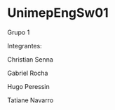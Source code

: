 # UnimepEngSw01

Grupo 1

Integrantes:

Christian Senna

Gabriel Rocha

Hugo Peressin

Tatiane Navarro
